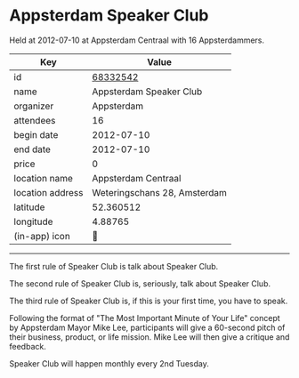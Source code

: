# Appsterdam Speaker Club
Held at 2012-07-10 at Appsterdam Centraal with 16 Appsterdammers.
        
|Key|Value
|---|---|
|id|[68332542](https://www.meetup.com/appsterdam/events/68332542/)|
|name|Appsterdam Speaker Club|
|organizer|Appsterdam|
|attendees|16|
|begin date|2012-07-10|
|end date|2012-07-10|
|price|0|
|location name|Appsterdam Centraal|
|location address|Weteringschans 28, Amsterdam|
|latitude|52.360512|
|longitude|4.88765|
|(in-app) icon|📱|

---

The first rule of Speaker Club is talk about Speaker Club.

The second rule of Speaker Club is, seriously, talk about Speaker Club.

The third rule of Speaker Club is, if this is your first time, you have to speak.

Following the format of "The Most Important Minute of Your Life" concept by Appsterdam Mayor Mike Lee, participants will give a 60-second pitch of their business, product, or life mission. Mike Lee will then give a critique and feedback.

Speaker Club will happen monthly every 2nd Tuesday.


